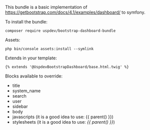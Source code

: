 This bundle is a basic implementation of 
https://getbootstrap.com/docs/4.1/examples/dashboard/ to symfony. 

To install the bundle:

    composer require uspdev/bootstrap-dashboard-bundle
   
Assets:

    php bin/console assets:install --symlink

Extends in your template:

    {% extends '@UspdevBootstrapDashboard/base.html.twig' %}

Blocks available to override:

 - title
 - system_name
 - search
 - user
 - sidebar
 - body
 - javascripts (it is a good idea to use: {{ parent() }})
 - stylesheets (it is a good idea to use: *{{ parent() }}*)
